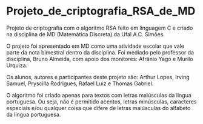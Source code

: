 # Projeto_de_criptografia_RSA_de_MD
Projeto de criptografia com o algoritmo RSA feito em linguagem C e criado na disciplina de MD (Matemática Discreta) da Ufal A.C. Simões.

O projeto foi apresentado em MD como uma atividade escolar que vale parte da nota bimestral dentro da disciplina. Foi mediado pelo professor da disciplina, Bruno Almeida, com apoio dos monitores: Afrânio Yago e Murilo Urquiza.

Os alunos, autores e participantes deste projeto são: Arthur Lopes, Irving Samuel, Pryscilla Rodrigues, Rafael Luiz e Thomas Gabriel.

O algoritmo foi criado apenas para textos com letras maiúsculas da língua portuguesa. Ou seja, não é permitido acentos, letras minúsculas, caracteres especiais e/ou qualquer coisa que difere de letras maiúsculas do alfabeto da língua portuguesa.
